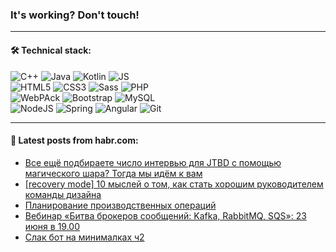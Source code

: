 ### It's working? Don't touch!

---

#### 🛠️ Technical stack:

![C++](https://img.shields.io/badge/C++-informational?logo=c%2B%2B&style=flat&logoColor=white&color=9C033A)
![Java](https://img.shields.io/badge/Java-informational?logo=java&style=flat&logoColor=white&color=007396)
![Kotlin](https://img.shields.io/badge/Kotlin-informational?logo=Kotlin&style=flat&logoColor=white&color=0095D5)
![JS](https://img.shields.io/badge/JS-informational?logo=javaScript&style=flat&logoColor=black&color=F7Df1E) <br>
![HTML5](https://img.shields.io/badge/HTML5-informational?logo=html5&style=flat&logoColor=white&color=E34F26)
![CSS3](https://img.shields.io/badge/CSS3-informational?logo=css3&style=flat&logoColor=white&color=157286)
![Sass](https://img.shields.io/badge/Saas-informational?logo=sass&style=flat&logoColor=white&color=hotpink)
![PHP](https://img.shields.io/badge/PHP-informational?logo=php&style=flat&logoColor=white&color=777BB4) <br>
![WebPAck](https://img.shields.io/badge/WebPack-informational?logo=webPack&style=flat&logoColor=white&color=FF6F00)
![Bootstrap](https://img.shields.io/badge/Bootstrap-informational?logo=Bootstrap&style=flat&logoColor=white&color=7952B3)
![MySQL](https://img.shields.io/badge/MySQL-informational?logo=MySQL&style=flat&logoColor=white&color=00f) <br>
![NodeJS](https://img.shields.io/badge/NodeJS-informational?logo=node.js&style=flat&logoColor=white&color=43853D)
![Spring](https://img.shields.io/badge/Spring-informational?logo=Spring&style=flat&logoColor=white&color=0A9EDC)
![Angular](https://img.shields.io/badge/Vue-informational?logo=vue.js&style=flat&logoColor=white&color=red)
![Git](https://img.shields.io/badge/Git-informational?logo=git&style=flat&logoColor=white&color=darkorange)

___

#### 💬 Latest posts from habr.com:

<!-- BLOG-POST-LIST:START -->
- [Все ещё подбираете число интервью для JTBD с помощью магического шара? Тогда мы идём к вам](https://habr.com/ru/post/672478/?utm_source=habrahabr&utm_medium=rss&utm_campaign=672478)
- [[recovery mode] 10 мыслей о том, как стать хорошим руководителем команды дизайна](https://habr.com/ru/post/672474/?utm_source=habrahabr&utm_medium=rss&utm_campaign=672474)
- [Планирование производственных операций](https://habr.com/ru/post/672466/?utm_source=habrahabr&utm_medium=rss&utm_campaign=672466)
- [Вебинар «Битва брокеров сообщений: Kafka, RabbitMQ, SQS»: 23 июня в 19.00](https://habr.com/ru/post/672424/?utm_source=habrahabr&utm_medium=rss&utm_campaign=672424)
- [Слак бот на минималках ч2](https://habr.com/ru/post/672454/?utm_source=habrahabr&utm_medium=rss&utm_campaign=672454)
<!-- BLOG-POST-LIST:END -->
